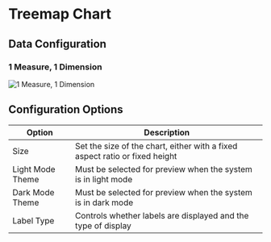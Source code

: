 # Treemap Chart

## Data Configuration

### 1 Measure, 1 Dimension

![1 Measure, 1 Dimension](https://static-docs.nocobase.com/202410091933526.png)

## Configuration Options

| Option             | Description                                        |
| ------------------ | -------------------------------------------------- |
| Size               | Set the size of the chart, either with a fixed aspect ratio or fixed height |
| Light Mode Theme   | Must be selected for preview when the system is in light mode |
| Dark Mode Theme    | Must be selected for preview when the system is in dark mode  |
| Label Type         | Controls whether labels are displayed and the type of display | 
